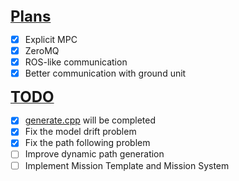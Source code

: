 <summary><b><u><font size="5">Plans</font></u></b></summary>

- [x] Explicit MPC
- [x] ZeroMQ 
- [x] ROS-like communication
- [x] Better communication with ground unit

<summary><b><u><font size="5">TODO</font></u></b></summary>

- [x] [generate.cpp](Test/Model/generate.cpp) will be completed
- [x] Fix the model drift problem
- [x] Fix the path following problem
- [ ] Improve dynamic path generation
- [ ] Implement Mission Template and Mission System
